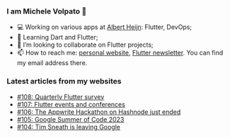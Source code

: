 ### I am Michele Volpato 👋

- 💻 Working on various apps at [Albert Heijn](https://github.com/RoyalAholdDelhaize): Flutter, DevOps;
- 🌱 Learning Dart and Flutter;
- 📱 I’m looking to collaborate on Flutter projects;
- 📫 How to reach me: [personal website](https://volpato.dev), [Flutter newsletter](https://flutternewsletter.volpato.dev). You can find my email address there.

### Latest articles from my websites

<!-- BLOG-POST-LIST:START -->
- [#108: Quarterly Flutter survey](https://flutternewsletter.volpato.dev/news/108-quarterly_flutter_survey/)
- [#107: Flutter events and conferences](https://flutternewsletter.volpato.dev/news/107-flutter-events-and-conferences/)
- [#106: The Appwrite Hackathon on Hashnode just ended](https://flutternewsletter.volpato.dev/news/106-the-appwrite-hackathon-on-hashnode-just-ended/)
- [#105: Google Summer of Code 2023](https://flutternewsletter.volpato.dev/news/105-google-summer-of-code-2023/)
- [#104: Tim Sneath is leaving Google](https://flutternewsletter.volpato.dev/news/104-tim-sneath-is-leaving-google/)
<!-- BLOG-POST-LIST:END -->
